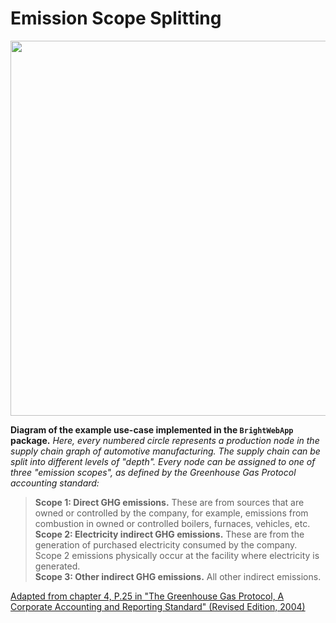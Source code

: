# Emission Scope Splitting

<p align="center">
    <img src="../../_media/scope_splitting.svg" width="600">
</p>

**Diagram of the example use-case implemented in the `BrightWebApp` package.** _Here, every numbered circle represents a production node in the supply chain graph of automotive manufacturing. The supply chain can be split into different levels of "depth". Every node can be assigned to one of three "emission scopes", as defined by the Greenhouse Gas Protocol accounting standard:_ 

> **Scope 1: Direct GHG emissions.** These are from sources that are owned or controlled by the company, for example, emissions from combustion in owned or controlled boilers, furnaces, vehicles, etc.  
> **Scope 2: Electricity indirect GHG emissions.** These are from the generation of purchased electricity consumed by the company. Scope 2 emissions physically occur at the facility where electricity is generated.  
> **Scope 3: Other indirect GHG emissions.** All other indirect emissions.

[Adapted from chapter 4, P.25 in "The Greenhouse Gas Protocol, A Corporate Accounting and Reporting Standard" (Revised Edition, 2004)](https://ghgprotocol.org/sites/default/files/standards/ghg-protocol-revised.pdf)